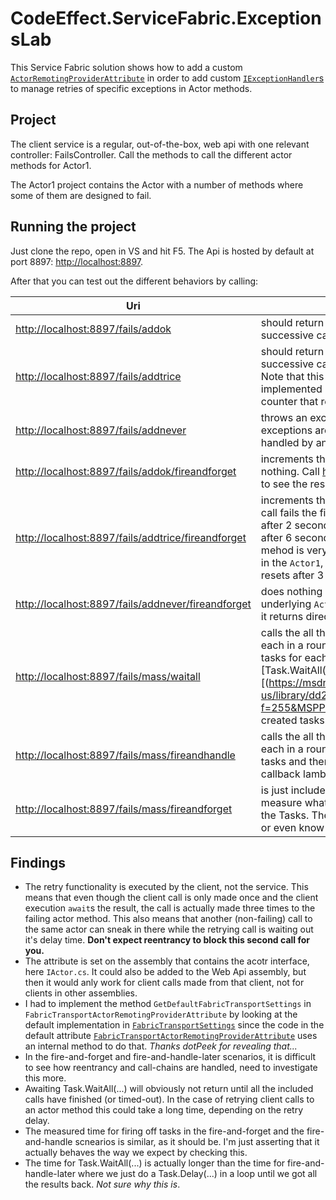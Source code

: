 # CodeEffect.ServiceFabric.ExceptionsLab

This Service Fabric solution shows how to add a custom [`ActorRemotingProviderAttribute`](https://msdn.microsoft.com/en-us/library/microsoft.servicefabric.actors.remoting.actorremotingproviderattribute.aspx) in order to add custom [`IExceptionHandler`s]( https://msdn.microsoft.com/en-us/library/microsoft.servicefabric.services.communication.client.iexceptionhandler.aspx) to manage retries of specific exceptions in Actor methods.

## Project
The client service is a regular, out-of-the-box, web api with one relevant controller: FailsController. Call the methods to call the different actor methods for Actor1.

The Actor1 project contains the Actor with a number of methods where some of them are designed to fail.

## Running the project
Just clone the repo, open in VS and hit F5. The Api is hosted by default at port 8897: [http://localhost:8897](http://localhost:8897).

After that you can test out the different behaviors by calling:

| Uri | Expected result |
|-----|-----------------|
| [http://localhost:8897/fails/addok](http://localhost:8897/fails/addok) | should return an incremented value for each successive call |
| [http://localhost:8897/fails/addtrice](http://localhost:8897/fails/addtrice) | should return an incremented value for each successive call but after 2 retries to the actor. Note that this mehod is very simply (stupidly) implemented in the `Actor1`, it just keeps a local counter that resets after 3 calls. |
|  [http://localhost:8897/fails/addnever](http://localhost:8897/fails/addnever) | throws an exception, just to show you that exceptions are recreated on the client if not handled by an  [`IExceptionHandler`]( https://msdn.microsoft.com/en-us/library/microsoft.servicefabric.services.communication.client.iexceptionhandler.aspx) |
| [http://localhost:8897/fails/addok/fireandforget](http://localhost:8897/fails/addok/fireandforget) | increments the value directly, but returns nothing. Call [http://localhost:8897/fails/value](http://localhost:8897/fails/value) to see the result |
| [http://localhost:8897/fails/addtrice/fireandforget](http://localhost:8897/fails/addtrice/fireandforget) | increments the value but returns nothing. The call fails the first 2 time, retries 3 times each after 2 seconds so the result should be visible after 6 seconds or little more. Note that this mehod is very simply (stupidly) implemented in the `Actor1`, it just keeps a local counter that resets after 3 calls. |
|  [http://localhost:8897/fails/addnever/fireandforget](http://localhost:8897/fails/addnever/fireandforget) | does nothing and the exception thrown by the underlying `Actor1` is not seen in the API call as it returns directly. |
| [http://localhost:8897/fails/mass/waitall](http://localhost:8897/fails/mass/waitall) | calls the all three actor methods 100 times each in a round-robin fashion by creating tasks for each call and then calling [Task.WaitAll(...)[(https://msdn.microsoft.com/en-us/library/dd270695%28v=vs.110%29.aspx?f=255&MSPPError=-2147217396) on all the created tasks. |
| [http://localhost:8897/fails/mass/fireandhandle](http://localhost:8897/fails/mass/fireandhandle) | calls the all three actor methods 100 times each in a round-robin fashion. It just runs the tasks and then handles the return on a callback lambda. |
| [http://localhost:8897/fails/mass/fireandforget](http://localhost:8897/fails/mass/fireandforget) | is just included for reference so we can measure what time it would take to just fire off the Tasks. There is no way to handle a failure or even know about failures in this scenario. |


## Findings
* The retry functionality is executed by the client, not the service. This means that even though the client call is only made once and the client execution `await`s the result, the call is actually made three times to the failing actor method. This also means that another (non-failing) call to the same actor can sneak in there while the retrying call is waiting out it's delay time. **Don't expect reentrancy to block this second call for you.**
* The attribute is set on the assembly that contains the acotr interface, here `IActor.cs`. It could also be added to the Web Api assembly, but then it would anly work for client calls made from that client, not for clients in other assemblies.
* I had to implement the method `GetDefaultFabricTransportSettings` in `FabricTransportActorRemotingProviderAttribute` by looking at the default implementation in [`FabricTransportSettings`](https://msdn.microsoft.com/en-us/library/azure/microsoft.servicefabric.services.communication.fabrictransport.common.fabrictransportsettings_methods.aspx?f=255&MSPPError=-2147217396) since the code in the default attribute [`FabricTransportActorRemotingProviderAttribute`](https://msdn.microsoft.com/en-us/library/azure/microsoft.servicefabric.actors.remoting.fabrictransport.fabrictransportactorremotingproviderattribute.aspx) uses an internal method to do that. _Thanks dotPeek for revealing that..._
* In the fire-and-forget and fire-and-handle-later scenarios, it is difficult to see how reentrancy and call-chains are handled, need to investigate this more.
* Awaiting Task.WaitAll(...) will obviously not return until all the included calls have finished (or timed-out). In the case of retrying client calls to an actor method this could take a long time, depending on the retry delay.
* The measured time for firing off tasks in the fire-and-forget and the fire-and-handle scnearios is similar, as it should be. I'm just asserting that it actually behaves the way we expect by checking this.
* The time for Task.WaitAll(...) is actually longer than the time for fire-and-handle-later where we just do a Task.Delay(...) in a loop until we got all the results back. _Not sure why this is_.
